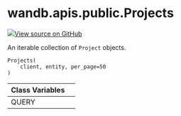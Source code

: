 # wandb.apis.public.Projects

[![](https://www.tensorflow.org/images/GitHub-Mark-32px.png)View source on GitHub](https://www.github.com/wandb/client/tree/94c226afc4925535e6301c9bc9b9ee36061d99d4/wandb/apis/public.py#L661-L720)

An iterable collection of `Project` objects.

```text
Projects(
    client, entity, per_page=50
)
```

| Class Variables |  |
| :--- | :--- |
|  QUERY |  |

